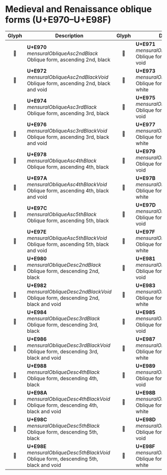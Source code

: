 Medieval and Renaissance oblique forms (U+E970–U+E98F)
======================================================

| **Glyph** | **Description** | **Glyph** | **Description**
| :-------: | --------------- | :-------: | ---------------
|<span class="bravura_large">&#xe970;</span> | **U+E970**<br/>*mensuralObliqueAsc2ndBlack*<br/>Oblique form, ascending 2nd, black | <span class="bravura_large">&#xe971;</span> | **U+E971**<br/>*mensuralObliqueAsc2ndVoid*<br/>Oblique form, ascending 2nd, void
|<span class="bravura_large">&#xe972;</span> | **U+E972**<br/>*mensuralObliqueAsc2ndBlackVoid*<br/>Oblique form, ascending 2nd, black and void | <span class="bravura_large">&#xe973;</span> | **U+E973**<br/>*mensuralObliqueAsc2ndWhite*<br/>Oblique form, ascending 2nd, white
|<span class="bravura_large">&#xe974;</span> | **U+E974**<br/>*mensuralObliqueAsc3rdBlack*<br/>Oblique form, ascending 3rd, black | <span class="bravura_large">&#xe975;</span> | **U+E975**<br/>*mensuralObliqueAsc3rdVoid*<br/>Oblique form, ascending 3rd, void
|<span class="bravura_large">&#xe976;</span> | **U+E976**<br/>*mensuralObliqueAsc3rdBlackVoid*<br/>Oblique form, ascending 3rd, black and void | <span class="bravura_large">&#xe977;</span> | **U+E977**<br/>*mensuralObliqueAsc3rdWhite*<br/>Oblique form, ascending 3rd, white
|<span class="bravura_large">&#xe978;</span> | **U+E978**<br/>*mensuralObliqueAsc4thBlack*<br/>Oblique form, ascending 4th, black | <span class="bravura_large">&#xe979;</span> | **U+E979**<br/>*mensuralObliqueAsc4thVoid*<br/>Oblique form, ascending 4th, void
|<span class="bravura_large">&#xe97a;</span> | **U+E97A**<br/>*mensuralObliqueAsc4thBlackVoid*<br/>Oblique form, ascending 4th, black and void | <span class="bravura_large">&#xe97b;</span> | **U+E97B**<br/>*mensuralObliqueAsc4thWhite*<br/>Oblique form, ascending 4th, white
|<span class="bravura_large">&#xe97c;</span> | **U+E97C**<br/>*mensuralObliqueAsc5thBlack*<br/>Oblique form, ascending 5th, black | <span class="bravura_large">&#xe97d;</span> | **U+E97D**<br/>*mensuralObliqueAsc5thVoid*<br/>Oblique form, ascending 5th, void
|<span class="bravura_large">&#xe97e;</span> | **U+E97E**<br/>*mensuralObliqueAsc5thBlackVoid*<br/>Oblique form, ascending 5th, black and void | <span class="bravura_large">&#xe97f;</span> | **U+E97F**<br/>*mensuralObliqueAsc5thWhite*<br/>Oblique form, ascending 5th, white
|<span class="bravura_large">&#xe980;</span> | **U+E980**<br/>*mensuralObliqueDesc2ndBlack*<br/>Oblique form, descending 2nd, black | <span class="bravura_large">&#xe981;</span> | **U+E981**<br/>*mensuralObliqueDesc2ndVoid*<br/>Oblique form, descending 2nd, void
|<span class="bravura_large">&#xe982;</span> | **U+E982**<br/>*mensuralObliqueDesc2ndBlackVoid*<br/>Oblique form, descending 2nd, black and void | <span class="bravura_large">&#xe983;</span> | **U+E983**<br/>*mensuralObliqueDesc2ndWhite*<br/>Oblique form, descending 2nd, white
|<span class="bravura_large">&#xe984;</span> | **U+E984**<br/>*mensuralObliqueDesc3rdBlack*<br/>Oblique form, descending 3rd, black | <span class="bravura_large">&#xe985;</span> | **U+E985**<br/>*mensuralObliqueDesc3rdVoid*<br/>Oblique form, descending 3rd, void
|<span class="bravura_large">&#xe986;</span> | **U+E986**<br/>*mensuralObliqueDesc3rdBlackVoid*<br/>Oblique form, descending 3rd, black and void | <span class="bravura_large">&#xe987;</span> | **U+E987**<br/>*mensuralObliqueDesc3rdWhite*<br/>Oblique form, descending 3rd, white
|<span class="bravura_large">&#xe988;</span> | **U+E988**<br/>*mensuralObliqueDesc4thBlack*<br/>Oblique form, descending 4th, black | <span class="bravura_large">&#xe989;</span> | **U+E989**<br/>*mensuralObliqueDesc4thVoid*<br/>Oblique form, descending 4th, void
|<span class="bravura_large">&#xe98a;</span> | **U+E98A**<br/>*mensuralObliqueDesc4thBlackVoid*<br/>Oblique form, descending 4th, black and void | <span class="bravura_large">&#xe98b;</span> | **U+E98B**<br/>*mensuralObliqueDesc4thWhite*<br/>Oblique form, descending 4th, white
|<span class="bravura_large">&#xe98c;</span> | **U+E98C**<br/>*mensuralObliqueDesc5thBlack*<br/>Oblique form, descending 5th, black | <span class="bravura_large">&#xe98d;</span> | **U+E98D**<br/>*mensuralObliqueDesc5thVoid*<br/>Oblique form, descending 5th, void
|<span class="bravura_large">&#xe98e;</span> | **U+E98E**<br/>*mensuralObliqueDesc5thBlackVoid*<br/>Oblique form, descending 5th, black and void | <span class="bravura_large">&#xe98f;</span> | **U+E98F**<br/>*mensuralObliqueDesc5thWhite*<br/>Oblique form, descending 5th, white